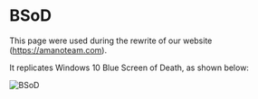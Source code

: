 # BSoD
This page were used during the rewrite of our website (https://amanoteam.com).

It replicates Windows 10 Blue Screen of Death, as shown below:

![BSoD](https://i.imgur.com/EHnRAWk.png)
